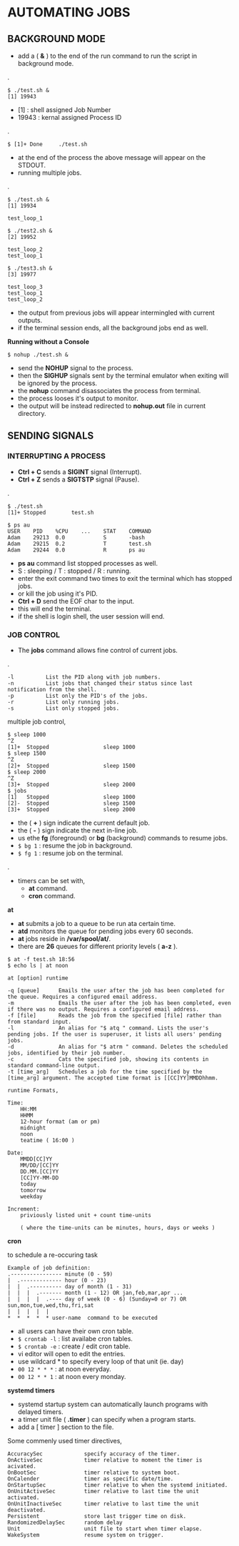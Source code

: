 # AUTOMATING JOBS

## BACKGROUND MODE

- add a ( **&** ) to the end of the run command to run the script in background mode.

.

    $ ./test.sh &
    [1] 19943

- [1] : shell assigned Job Number
- 19943 : kernal assigned Process ID

.

    $ [1]+ Done     ./test.sh

- at the end of the process the above message will appear on the STDOUT.
- running multiple jobs.

.

    $ ./test.sh &
    [1] 19934

    test_loop_1

    $ ./test2.sh &
    [2] 19952

    test_loop_2
    test_loop_1

    $ ./test3.sh &
    [3] 19977

    test_loop_3
    test_loop_1
    test_loop_2

- the output from previous jobs will appear intermingled with current outputs.
- if the terminal session ends, all the background jobs end as well.

**Running without a Console**

`$ nohup ./test.sh &`

- send the **NOHUP** signal to the process.
- then the **SIGHUP** signals sent by the terminal emulator when exiting will be ignored by the process.
- the **nohup** command disassociates the process from terminal.
- the process looses it's output to monitor.
- the output will be instead redirected to **nohup.out** file in current directory.

## SENDING SIGNALS

### INTERRUPTING A PROCESS

- **Ctrl + C** sends a **SIGINT** signal (Interrupt).
- **Ctrl + Z** sends a **SIGTSTP** signal (Pause).

.

    $ ./test.sh
    [1]+ Stopped        test.sh

    $ ps au
    USER    PID    %CPU    ...    STAT    COMMAND
    Adam    29213  0.0            S       -bash
    Adam    29215  0.2            T       test.sh
    Adam    29244  0.0            R       ps au

- **ps au** command list stopped processes as well.
- S : sleeping / T : stopped / R : running.
- enter the exit command two times to exit the terminal which has stopped jobs.
- or kill the job using it's PID.
- **Ctrl + D** send the EOF char to the input.
- this will end the terminal.
- if the shell is login shell, the user session will end.

### JOB CONTROL

- The **jobs** command allows fine control of current jobs.

.

    -l          List the PID along with job numbers.
    -n          List jobs that changed their status since last notification from the shell.
    -p          List only the PID's of the jobs.
    -r          List only running jobs.
    -s          List only stopped jobs.

multiple job control,

    $ sleep 1000
    ^Z
    [1]+  Stopped                 sleep 1000
    $ sleep 1500
    ^Z
    [2]+  Stopped                 sleep 1500
    $ sleep 2000
    ^Z
    [3]+  Stopped                 sleep 2000
    $ jobs
    [1]   Stopped                 sleep 1000
    [2]-  Stopped                 sleep 1500
    [3]+  Stopped                 sleep 2000

- the ( **+** ) sign indicate the current default job.
- the ( **-** ) sign indicate the next in-line job.
- us ethe **fg** (foreground) or **bg** (background) commands to resume jobs.
- `$ bg 1` : resume the job in background.
- `$ fg 1` : resume job on the terminal.

.

- timers can be set with,
    + **at** command.
    + **cron** command.

**at**

- **at** submits a job to a queue to be run ata certain time.
- **atd** monitors the queue for pending jobs every 60 seconds.
- **at** jobs reside in **/var/spool/at/**.
- there are **26** queues for different priority levels ( **a-z** ).

`$ at -f test.sh 18:56`\
`$ echo ls | at noon`

    at [option] runtime

    -q [queue]      Emails the user after the job has been completed for the queue. Requires a configured email address.
    -m	            Emails the user after the job has been completed, even if there was no output. Requires a configured email address.
    -f [file]	    Reads the job from the specified [file] rather than from standard input.
    -l	            An alias for "$ atq " command. Lists the user's pending jobs. If the user is superuser, it lists all users' pending jobs.
    -d	            An alias for "$ atrm " command. Deletes the scheduled jobs, identified by their job number.
    -c	            Cats the specified job, showing its contents in standard command-line output.
    -t [time_arg]	Schedules a job for the time specified by the [time_arg] argument. The accepted time format is [[CC]YY]MMDDhhmm.

    runtime Formats,

    Time:
        HH:MM
        HHMM
        12-hour format (am or pm)
        midnight
        noon
        teatime ( 16:00 )

    Date:
        MMDD[CC]YY
        MM/DD/[CC]YY
        DD.MM.[CC]YY
        [CC]YY-MM-DD
        today
        tomorrow
        weekday

    Increment:
        priviously listed unit + count time-units
        
        ( where the time-units can be minutes, hours, days or weeks )

**cron**

to schedule a re-occuring task

    Example of job definition:
    .---------------- minute (0 - 59)
    |  .------------- hour (0 - 23)
    |  |  .---------- day of month (1 - 31)
    |  |  |  .------- month (1 - 12) OR jan,feb,mar,apr ...
    |  |  |  |  .---- day of week (0 - 6) (Sunday=0 or 7) OR sun,mon,tue,wed,thu,fri,sat
    |  |  |  |  |
    *  *  *  *  * user-name  command to be executed

- all users can have their own cron table.
- `$ crontab -l` : list availabe cron tables.
- `$ crontab -e` : create / edit cron table.
- vi editor will open to edit the entries.
- use wildcard * to specify every loop of that unit (ie. day)
- `00 12 * * *` : at noon everyday.
- `00 12 * * 1` : at noon every monday.

**systemd timers**

- systemd startup system can automatically launch programs with delayed timers.
- a timer unit file ( **.timer** ) can specify when a program starts.
- add a [ timer ] section to the file.

Some commenly used timer directives,

    AccuracySec             specify accuracy of the timer.
    OnActiveSec             timer relative to moment the timer is acivated.
    OnBootSec               timer relative to system boot.
    OnCalender              timer as specific date/time.
    OnStartupSec            timer relative to when the systemd initiated.
    OnUnitActiveSec         timer relative to last time the unit activated.
    OnUnitInactiveSec       timer relative to last time the unit deactivated.
    Persistent              store last trigger time on disk.
    RandomizedDelaySec      random delay
    Unit                    unit file to start when timer elapse.
    WakeSystem              resume system on trigger.
